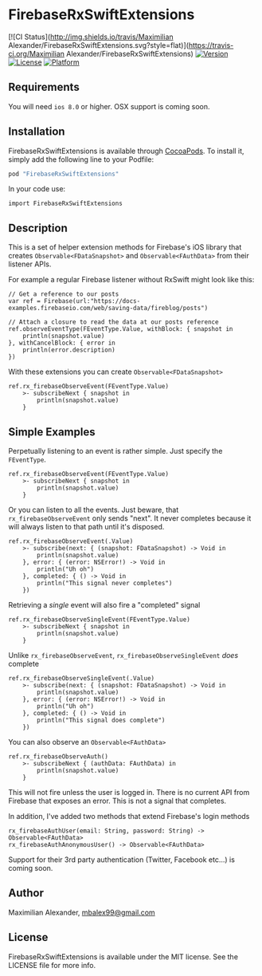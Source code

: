# FirebaseRxSwiftExtensions

[![CI Status](http://img.shields.io/travis/Maximilian Alexander/FirebaseRxSwiftExtensions.svg?style=flat)](https://travis-ci.org/Maximilian Alexander/FirebaseRxSwiftExtensions)
[![Version](https://img.shields.io/cocoapods/v/FirebaseRxSwiftExtensions.svg?style=flat)](http://cocoapods.org/pods/FirebaseRxSwiftExtensions)
[![License](https://img.shields.io/cocoapods/l/FirebaseRxSwiftExtensions.svg?style=flat)](http://cocoapods.org/pods/FirebaseRxSwiftExtensions)
[![Platform](https://img.shields.io/cocoapods/p/FirebaseRxSwiftExtensions.svg?style=flat)](http://cocoapods.org/pods/FirebaseRxSwiftExtensions)

## Requirements

You will need `ios 8.0` or higher. OSX support is coming soon.

## Installation

FirebaseRxSwiftExtensions is available through [CocoaPods](http://cocoapods.org). To install
it, simply add the following line to your Podfile:

```ruby
pod "FirebaseRxSwiftExtensions"
```

In your code use:

    import FirebaseRxSwiftExtensions

## Description

This is a set of helper extension methods for Firebase's iOS library that creates `Observable<FDataSnapshot>` and `Observable<FAuthData>`
from their listener APIs.

For example a regular Firebase listener without RxSwift might look like this:

    // Get a reference to our posts
    var ref = Firebase(url:"https://docs-examples.firebaseio.com/web/saving-data/fireblog/posts")

    // Attach a closure to read the data at our posts reference
    ref.observeEventType(FEventType.Value, withBlock: { snapshot in
        println(snapshot.value)
    }, withCancelBlock: { error in
        println(error.description)
    })

With these extensions you can create `Observable<FDataSnapshot>`

    ref.rx_firebaseObserveEvent(FEventType.Value)
        >- subscribeNext { snapshot in
            println(snapshot.value)
        }

## Simple Examples

Perpetually listening to an event is rather simple. Just specify the `FEventType`.

    ref.rx_firebaseObserveEvent(FEventType.Value)
        >- subscribeNext { snapshot in
            println(snapshot.value)
        }

Or you can listen to all the events. Just beware, that `rx_firebaseObserveEvent` only sends "next". It never completes because it will always listen to that path until it's disposed.

    ref.rx_firebaseObserveEvent(.Value)
        >- subscribe(next: { (snapshot: FDataSnapshot) -> Void in
            println(snapshot.value)  
        }, error: { (error: NSError!) -> Void in
            println("Uh oh")
        }, completed: { () -> Void in
            println("This signal never completes")
        })

Retrieving a *single* event will also fire a "completed" signal

    ref.rx_firebaseObserveSingleEvent(FEventType.Value)
        >- subscribeNext { snapshot in
            println(snapshot.value)
        }
Unlike `rx_firebaseObserveEvent`, `rx_firebaseObserveSingleEvent` *does* complete

    ref.rx_firebaseObserveSingleEvent(.Value)
        >- subscribe(next: { (snapshot: FDataSnapshot) -> Void in
            println(snapshot.value)  
        }, error: { (error: NSError!) -> Void in
            println("Uh oh")
        }, completed: { () -> Void in
            println("This signal does complete")
        })

You can also observe an `Observable<FAuthData>`

    ref.rx_firebaseObserveAuth()
        >- subscribeNext { (authData: FAuthData) in
            println(snapshot.value)
        }

This will not fire unless the user is logged in. There is no current API from Firebase that exposes an error. This is not a signal that completes.

In addition, I've added two methods that extend Firebase's login methods

    rx_firebaseAuthUser(email: String, password: String) -> Observable<FAuthData>
    rx_firebaseAuthAnonymousUser() -> Observable<FAuthData>

Support for their 3rd party authentication (Twitter, Facebook etc...) is coming soon. 



## Author

Maximilian Alexander, mbalex99@gmail.com

## License

FirebaseRxSwiftExtensions is available under the MIT license. See the LICENSE file for more info.

